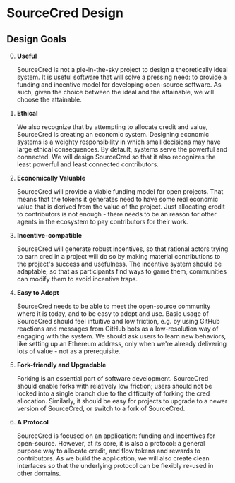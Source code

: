# SourceCred Design

## Design Goals

0. **Useful**

   SourceCred is not a pie-in-the-sky project to design a theoretically ideal system. It is useful software that will solve a pressing need: to provide a funding and incentive model for developing open-source software. As such, given the choice between the ideal and the attainable, we will choose the attainable.

1. **Ethical**

   We also recognize that by attempting to allocate credit and value, SourceCred is creating an economic system. Designing economic systems is a weighty responsibility in which small decisions may have large ethical consequences. By default, systems serve the powerful and connected. We will design SourceCred so that it also recognizes the least powerful and least connected contributors.

2. **Economically Valuable**

   SourceCred will provide a viable funding model for open projects. That means that the tokens it generates need to have some real economic value that is derived from the value of the project. Just allocating credit to contributors is not enough - there needs to be an reason for other agents in the ecosystem to pay contributors for their work.

3. **Incentive-compatible**

   SourceCred will generate robust incentives, so that rational actors trying to earn cred in a project will do so by making material contributions to the project's success and usefulness. The incentive system should be adaptable, so that as participants find ways to game them, communities can modify them to avoid incentive traps.

4. **Easy to Adopt**

   SourceCred needs to be able to meet the open-source community where it is today, and to be easy to adopt and use. Basic usage of SourceCred should feel intuitive and low friction, e.g. by using GitHub reactions and messages from GitHub bots as a low-resolution way of engaging with the system. We should ask users to learn new behaviors, like setting up an Ethereum address, only when we're already delivering lots of value - not as a prerequisite.

5. **Fork-friendly and Upgradable**

   Forking is an essential part of software development. SourceCred should enable forks with relatively low friction; users should not be locked into a single branch due to the difficulty of forking the cred allocation. Similarly, it should be easy for projects to upgrade to a newer version of SourceCred, or switch to a fork of SourceCred.

6. **A Protocol**

   SourceCred is focused on an application: funding and incentives for open-source. However, at its core, it is also a protocol: a general purpose way to allocate credit, and flow tokens and rewards to contributors. As we build the application, we will also create clean interfaces so that the underlying protocol can be flexibly re-used in other domains.
